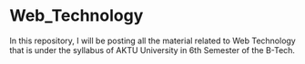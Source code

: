 # Web_Technology
In this repository, I will be posting all the material related to Web Technology that is under the syllabus of AKTU University in 6th Semester of the B-Tech.
